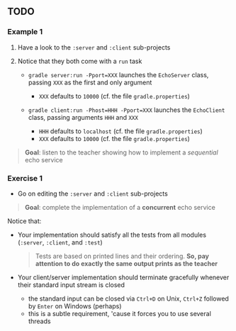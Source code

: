 ## TODO

### Example 1

1. Have a look to the `:server` and `:client` sub-projects

2. Notice that they both come with a `run` task
   - `gradle server:run -Pport=XXX` launches the `EchoServer` class, passing `XXX` as the first and only argument
     * `XXX` defaults to `10000` (cf. the file `gradle.properties`)
   
   - `gradle client:run -Phost=HHH -Pport=XXX` launches the `EchoClient` class, passing arguments `HHH` and `XXX`
       * `HHH` defaults to `localhost` (cf. the file `gradle.properties`)
       * `XXX` defaults to `10000` (cf. the file `gradle.properties`)

> __Goal__: listen to the teacher showing how to implement a _sequential_ echo service


### Exercise 1

- Go on editing the `:server` and `:client` sub-projects

> __Goal__: complete the implementation of a **concurrent** echo service

Notice that:

- Your implementation should satisfy all the tests from all modules (`:server`, `:client`, and `:test`)
    > Tests are based on printed lines and their ordering.
    > __So, pay attention to do exactly the same output prints as the teacher__
 
- Your client/server implementation should terminate gracefully whenever their standard input stream is closed
    - the standard input can be closed via `Ctrl+D` on Unix, `Ctrl+Z` followed by `Enter` on Windows (perhaps) 
    - this is a subtle requirement, 'cause it forces you to use several threads
